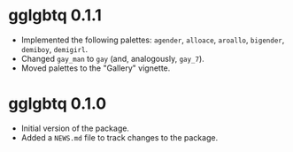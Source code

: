 # gglgbtq 0.1.1

* Implemented the following palettes: `agender`, `alloace`, `aroallo`, `bigender`, `demiboy`, `demigirl`.
* Changed `gay_man` to `gay` (and, analogously, `gay_7`).
* Moved palettes to the "Gallery" vignette.

# gglgbtq 0.1.0

* Initial version of the package.
* Added a `NEWS.md` file to track changes to the package.
